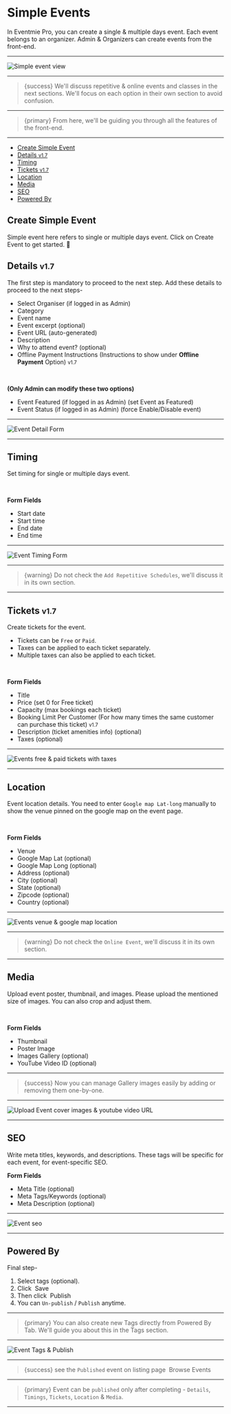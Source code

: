 # Simple Events

In Eventmie Pro, you can create a single & multiple days event. Each event belongs to an organizer. Admin & Organizers can create events from the front-end.

---

![Simple event view](https://eventmie-pro-docs.classiebit.com/images/v2/RepetitiveEventImages/events-repetitive-event-view.png "Simple event view")

---

> {success} We'll discuss repetitive & online events and classes in the next sections. We'll focus on each option in their own section to avoid confusion.

---

> {primary} From here, we'll be guiding you through all the features of the front-end.

---

-   [Create Simple Event](#create-simple-event)
-   [Details <small class="v">v1.7</small>](#Details)
-   [Timing](#Timing)
-   [Tickets <small class="v">v1.7</small>](#Tickets)
-   [Location](#Location)
-   [Media](#Media)
-   [SEO](#SEO)
-   [Powered By](#powered-by)

<a name="create-simple-event"></a>

## Create Simple Event

Simple event here refers to single or multiple days event. Click on <larecipe-button type="primary" size="sm" rounded>Create Event</larecipe-button> to get started. 😤

<a name="Details"></a>

## Details <small class="v">v1.7</small>

The first step is mandatory to proceed to the next step. Add these details to proceed to the next steps-

-   Select Organiser (if logged in as Admin)
-   Category
-   Event name
-   Event excerpt (optional)
-   Event URL (auto-generated)
-   Description
-   Why to attend event? (optional)
-   Offline Payment Instructions (Instructions to show under **Offline Payment** Option) <small class="v">v1.7</small>

<br>

**(Only Admin can modify these two options)**

-   Event Featured (if logged in as Admin) (set Event as Featured)
-   Event Status (if logged in as Admin) (force Enable/Disable event)

---

![Event Detail Form](https://eventmie-pro-docs.classiebit.com/images/v2/EventmieProEventCreationFile/events-simple-event-detail-new.png "Event Detail Form")

---

<a name="Timing"></a>

## Timing

Set timing for single or multiple days event.

<br>

**Form Fields**

-   Start date
-   Start time
-   End date
-   End time

---

![Event Timing Form](https://eventmie-pro-docs.classiebit.com/images/v2/EventmieProEventCreationFile/events-simple-event-timings.png "Event Timing Form")

---

> {warning} Do not check the `Add Repetitive Schedules`, we'll discuss it in its own section.

---

<a name="Tickets"></a>

## Tickets <small class="v">v1.7</small>

Create tickets for the event.

-   Tickets can be `Free` or `Paid`.
-   Taxes can be applied to each ticket separately.
-   Multiple taxes can also be applied to each ticket.

<br>

**Form Fields**

-   Title
-   Price (set 0 for Free ticket)
-   Capacity (max bookings each ticket)
-   Booking Limit Per Customer (For how many times the same customer can purchase this ticket) <small class="v">v1.7</small>
-   Description (ticket amenities info) (optional)
-   Taxes (optional)

---

![Events free & paid tickets with taxes](https://eventmie-pro-docs.classiebit.com/images/v2/EventmieProEventCreationFile/events-simple-event-ticket.png "Events free & paid tickets with taxes")

---

<a name="Location"></a>

## Location

Event location details. You need to enter `Google map Lat-long` manually to show the venue pinned on the google map on the event page.

<br>

**Form Fields**

-   Venue
-   Google Map Lat (optional)
-   Google Map Long (optional)
-   Address (optional)
-   City (optional)
-   State (optional)
-   Zipcode (optional)
-   Country (optional)

---

![Events venue & google map location](https://eventmie-pro-docs.classiebit.com/images/v2/EventmieProEventCreationFile/events-simple-event-location.png "Events venue & google map location")

---

> {warning} Do not check the `Online Event`, we'll discuss it in its own section.

---

<a name="Media"></a>

## Media

Upload event poster, thumbnail, and images. Please upload the mentioned size of images. You can also crop and adjust them.

<br>

**Form Fields**

-   Thumbnail
-   Poster Image
-   Images Gallery (optional)
-   YouTube Video ID (optional)

---

> {success} Now you can manage Gallery images easily by adding or removing them one-by-one.

---

![Upload Event cover images & youtube video URL](https://eventmie-pro-docs.classiebit.com/images/v2/EventmieProEventCreationFile/events-manage-gallery-images.png "Upload Event cover images & youtube video URL")

---

<a name="SEO"></a>

## SEO

Write meta titles, keywords, and descriptions. These tags will be specific for each event, for event-specific SEO.

**Form Fields**

-   Meta Title (optional)
-   Meta Tags/Keywords (optional)
-   Meta Description (optional)

---

![Event seo](https://eventmie-pro-docs.classiebit.com/images/v2/EventmieProEventCreationFile/events-simple-event-seo.png "Event seo")

---

<a name="powered-by"></a>

## Powered By

Final step-

1. Select tags (optional).
2. Click &nbsp;<larecipe-button type="info" size="sm" rounded>Save</larecipe-button>
3. Then click &nbsp;<larecipe-button type="success" size="sm" rounded>Publish</larecipe-button>
4. You can `Un-publish` / `Publish` anytime.

---

> {primary} You can also create new Tags directly from Powered By Tab. We'll guide you about this in the Tags section.

---

![Event Tags & Publish](https://eventmie-pro-docs.classiebit.com/images/v2/EventmieProEventCreationFile/events-simple-event-powered-by.png "Event Tags & Publish")

---

> {success} see the `Published` event on listing page &nbsp;<larecipe-button type="secondary" size="sm" rounded>Browse Events</larecipe-button>

---

> {primary} Event can be `published` only after completing - `Details`, `Timings`, `Tickets`, `Location` & `Media`.

---
